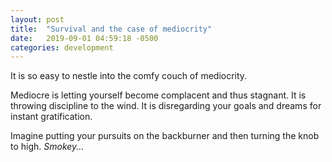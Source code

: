 ```yaml
---
layout: post
title:  "Survival and the case of mediocrity"
date:   2019-09-01 04:59:18 -0500
categories: development
---
```

It is so easy to nestle into the comfy couch of mediocrity.

Mediocre is letting yourself become complacent and thus stagnant. It is throwing discipline to the wind. It is disregarding your goals and dreams for instant gratification. 

Imagine putting your pursuits on the backburner and then turning the knob to high. *Smokey...*

